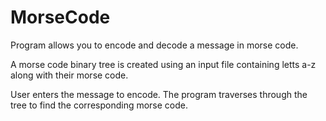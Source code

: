 # MorseCode

Program allows you to encode and decode a message in morse code. 

A morse code binary tree is created using an input file containing letts a-z along with their morse code.

User enters the message to encode. The program traverses through the tree to find the corresponding morse code.
